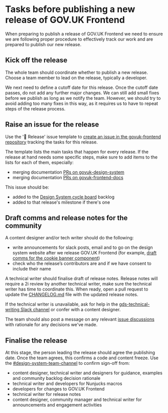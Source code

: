 # Tasks before publishing a new release of GOV.UK Frontend

When preparing to publish a release of GOV.UK Frontend we need to ensure we are following proper procedure to effectively track our work and are prepared to publish our new release.

## Kick off the release

The whole team should coordinate whether to publish a new release. Choose a team member to lead on the release, typically a developer.

We next need to define a cutoff date for this release. Once the cutoff date passes, do not add any further major changes. We can still add small fixes before we publish as long as we notify the team. However, we should try to avoid adding too many fixes in this way, as it requires us to have to repeat steps of the release process.

## Raise an issue for the release

Use the '🚀 Release' issue template to [create an issue in the govuk-frontend repository](https://github.com/alphagov/govuk-frontend/issues/new/choose) tracking the tasks for this release.

The template lists the main tasks that happen for every release. If the release at hand needs some specific steps, make sure to add items to the lists for each of them, especially:

- merging documentation [PRs on govuk-design-system](https://github.com/alphagov/govuk-design-system/pulls?q=sort%3Aupdated-desc+is%3Apr+is%3Aopen)
- merging documentation [PRs on govuk-frontend-docs](https://github.com/alphagov/govuk-frontend-docs/pulls?q=sort%3Aupdated-desc+is%3Apr+is%3Aopen)

This issue should be:

- added to the [Design System cycle board](https://github.com/orgs/alphagov/projects/53) backlog
- added to that release's milestone if there's one

## Draft comms and release notes for the community

A content designer and/or tech writer should do the following:

- write announcements for slack posts, email and to go on the design system website after we release GOV.UK Frontend (for example, [draft comms for the cookie banner component](https://docs.google.com/document/d/1jVyMB7i94NOeflWaf3kE4Q4APMXGfluK3rOh74IHO08/edit))
- check who the release’s contributors are and if we have consent to include their name

A technical writer should finalise draft of release notes. Release notes will require a 2i review by another technical writer, make sure the technical writer has time to coordinate this. When ready, open a pull request to update the [CHANGELOG.md](https://github.com/alphagov/govuk-frontend/blob/main/CHANGELOG.md) file with the updated release notes.

If the technical writer is unavailable, ask for help in the [gds-technical-writing Slack channel](https://gds.slack.com/archives/CAD0R2NQG) or confer with a content designer.

The team should also post a message on any relevant [issue discussions](https://github.com/orgs/alphagov/projects/43/views/1) with rationale for any decisions we've made.

## Finalise the release

At this stage, the person leading the release should agree the publishing date. Once the team agrees, this confirms a code and content freeze. Use the [#design-system-team-channel](https://gds.slack.com/app_redirect?channel=design-system-team-channel) to confirm sign-off from:

- content designer, technical writer and designers for guidance, examples and community backlog decision rationale
- technical writer and developers for Nunjucks macros
- developers for changes to GOV.UK Frontend
- technical writer for release notes
- content designer, community manager and technical writer for announcements and engagement activities
